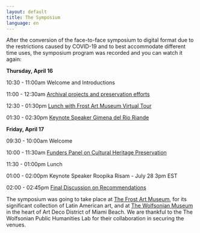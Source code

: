 ```yaml
---
layout: default
title: The Symposium
language: en
---
```


After the conversion of the face-to-face symposium to digital format due to the restrictions caused by COVID-19 and to best accommodate different time uses, the symposium program was recorded and you can watch it again:

**Thursday, April 16**

10:30 - 11:00am  Welcome and Introductions

11:00 - 12:30am  [Archival projects and preservation efforts](https://www.facebook.com/watch/live/?v=933081897132867&ref=watch_permalink) 

12:30 - 01:30pm  [Lunch with Frost Art Museum Virtual Tour](https://www.facebook.com/dlocaribbean/videos/220714472595923/) 

01:30 - 02:30pm  [Keynote Speaker Gimena del Rio Riande](https://www.facebook.com/dlocaribbean/videos/236070804417856/) 

**Friday, April 17**

09:30 - 10:00am  Welcome

10:00 - 11:30am  [Funders Panel on Cultural Heritage Preservation](https://www.facebook.com/dlocaribbean/videos/812093122619903/) 

11:30 - 01:00pm  Lunch

01:00 - 02:00pm  Keynote Speaker Roopika Risam - July 28 3pm EST

02:00 - 02:45pm  [Final Discussion on Recommendations]()  



The symposium was going to take place at [The Frost Art Museum](https://frost.fiu.edu), for its significant collection of Latin American art, and at [The Wolfsonian Museum](https://wolfsonian.org) in the heart of Art Deco District of Miami Beach. We are thankful to the The Wolfsonian Public Humanities Lab for their collaboration in securing the venues. 